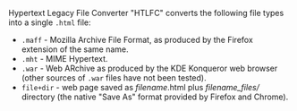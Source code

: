 Hypertext Legacy File Converter "HTLFC" converts the following file types into a single `.html` file:

* `.maff` - Mozilla Archive File Format, as produced by the Firefox extension of the same name.
* `.mht` - MIME Hypertext.
* `.war` - Web ARchive as produced by the KDE Konqueror web browser (other sources of `.war` files have not been tested).
* `file+dir` - web page saved as *filename*.html plus *filename_files/* directory (the native "Save As" format provided by Firefox and Chrome).
